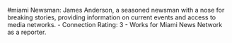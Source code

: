#miami 
Newsman: James Anderson, a seasoned newsman with a nose for breaking stories, providing information on current events and access to media networks. - Connection Rating: 3 - Works for Miami News Network as a reporter.